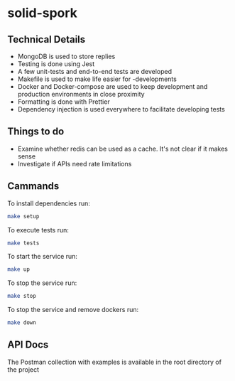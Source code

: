 # solid-spork

## Technical Details

-   MongoDB is used to store replies
-   Testing is done using Jest
-   A few unit-tests and end-to-end tests are developed
-   Makefile is used to make life easier for -developments
-   Docker and Docker-compose are used to keep development and production environments in close proximity
-   Formatting is done with Prettier
-   Dependency injection is used everywhere to facilitate developing tests

## Things to do

-   Examine whether redis can be used as a cache. It's not clear if it makes sense
-   Investigate if APIs need rate limitations

## Cammands

To install dependencies run:

```sh
make setup
```

To execute tests run:

```sh
make tests
```

To start the service run:

```sh
make up
```

To stop the service run:

```sh
make stop
```

To stop the service and remove dockers run:

```sh
make down
```

## API Docs

The Postman collection with examples is available in the root directory of the project
